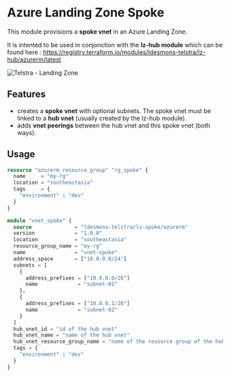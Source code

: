 # Azure Landing Zone Spoke

This module provisions a **spoke vnet** in an Azure Landing Zone.

It is intented to be used in conjonction with the **lz-hub module** which can be found here : https://registry.terraform.io/modules/ldesmons-telstra/lz-hub/azurerm/latest

![Telstra - Landing Zone](https://user-images.githubusercontent.com/108506349/190936360-905c5834-e92d-4465-96cc-d31954f0aa36.png)

## Features 

- creates a **spoke vnet** with optional subnets. The spoke vnet must be linked to a **hub vnet** (usually created by the lz-hub module).
- adds **vnet peerings** between the hub vnet and this spoke vnet (both ways).

## Usage

```terraform
resource "azurerm_resource_group" "rg_spoke" {
  name     = "my-rg"
  location = "southeastasia"
  tags     = {
    "environment" : "dev"
  }
}

module "vnet_spoke" {
  source              = "ldesmons-telstra/lz-spoke/azurerm"
  version             = "1.0.0"
  location            = "southeastasia"
  resource_group_name = "my-rg"
  name                = "vnet-spoke"
  address_space       = ["10.0.0.0/24"]
  subnets = [
    {
      address_prefixes = ["10.0.0.0/26"]
      name             = "subnet-01"
    },
    {
      address_prefixes = ["10.0.0.1/26"]
      name             = "subnet-02"
    }
  ]
  hub_vnet_id = "id of the hub vnet"
  hub_vnet_name = "name of the hub vnet"
  hub_vnet_resource_group_name = "name of the resource group of the hub vnet"
  tags = {
    "environment" : "dev"
  }
}
```

